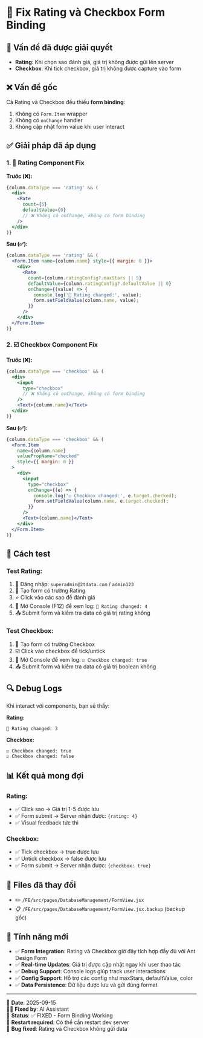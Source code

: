 # 🔧 Fix Rating và Checkbox Form Binding

## 🎯 Vấn đề đã được giải quyết
- **Rating**: Khi chọn sao đánh giá, giá trị không được gửi lên server
- **Checkbox**: Khi tick checkbox, giá trị không được capture vào form

## ❌ Vấn đề gốc
Cả Rating và Checkbox đều thiếu **form binding**:
1. Không có `Form.Item` wrapper
2. Không có `onChange` handler 
3. Không cập nhật form value khi user interact

## ✅ Giải pháp đã áp dụng

### 1. 🌟 Rating Component Fix

**Trước (❌):**
```jsx
{column.dataType === 'rating' && (
  <div>
    <Rate 
      count={5}
      defaultValue={0}
      // ❌ Không có onChange, không có form binding
    />
  </div>
)}
```

**Sau (✅):**
```jsx
{column.dataType === 'rating' && (
  <Form.Item name={column.name} style={{ margin: 0 }}>
    <div>
      <Rate 
        count={column.ratingConfig?.maxStars || 5}
        defaultValue={column.ratingConfig?.defaultValue || 0}
        onChange={(value) => {
          console.log('🌟 Rating changed:', value);
          form.setFieldValue(column.name, value);
        }}
      />
    </div>
  </Form.Item>
)}
```

### 2. ☑️ Checkbox Component Fix

**Trước (❌):**
```jsx
{column.dataType === 'checkbox' && (
  <div>
    <input 
      type="checkbox"
      // ❌ Không có onChange, không có form binding
    />
    <Text>{column.name}</Text>
  </div>
)}
```

**Sau (✅):**
```jsx
{column.dataType === 'checkbox' && (
  <Form.Item 
    name={column.name} 
    valuePropName="checked"
    style={{ margin: 0 }}
  >
    <div>
      <input 
        type="checkbox"
        onChange={(e) => {
          console.log('☑️ Checkbox changed:', e.target.checked);
          form.setFieldValue(column.name, e.target.checked);
        }}
      />
      <Text>{column.name}</Text>
    </div>
  </Form.Item>
)}
```

## 🧪 Cách test

### Test Rating:
1. 🔐 Đăng nhập: `superadmin@2tdata.com` / `admin123`
2. 📝 Tạo form có trường Rating
3. ⭐ Click vào các sao để đánh giá
4. 👀 Mở Console (F12) để xem log: `🌟 Rating changed: 4`
5. 📤 Submit form và kiểm tra data có giá trị rating không

### Test Checkbox:
1. 📝 Tạo form có trường Checkbox
2. ☑️ Click vào checkbox để tick/untick
3. 👀 Mở Console để xem log: `☑️ Checkbox changed: true`
4. 📤 Submit form và kiểm tra data có giá trị boolean không

## 🔍 Debug Logs
Khi interact với components, bạn sẽ thấy:

**Rating:**
```
🌟 Rating changed: 3
```

**Checkbox:**
```
☑️ Checkbox changed: true
☑️ Checkbox changed: false
```

## 📊 Kết quả mong đợi

### Rating:
- ✅ Click sao → Giá trị 1-5 được lưu
- ✅ Form submit → Server nhận được: `{rating: 4}`
- ✅ Visual feedback tức thì

### Checkbox:
- ✅ Tick checkbox → true được lưu
- ✅ Untick checkbox → false được lưu  
- ✅ Form submit → Server nhận được: `{checkbox: true}`

## 📁 Files đã thay đổi
- ✏️ `/FE/src/pages/DatabaseManagement/FormView.jsx`
- 📋 `/FE/src/pages/DatabaseManagement/FormView.jsx.backup` (backup gốc)

## 🚀 Tính năng mới
- ✅ **Form Integration**: Rating và Checkbox giờ đây tích hợp đầy đủ với Ant Design Form
- ✅ **Real-time Updates**: Giá trị được cập nhật ngay khi user thao tác
- ✅ **Debug Support**: Console logs giúp track user interactions
- ✅ **Config Support**: Hỗ trợ các config như maxStars, defaultValue, color
- ✅ **Data Persistence**: Dữ liệu được lưu và gửi đúng format

---
📅 **Date**: 2025-09-15  
👨‍💻 **Fixed by**: AI Assistant  
🎯 **Status**: ✅ FIXED - Form Binding Working  
🔄 **Restart required**: Có thể cần restart dev server  
🐛 **Bug fixed**: Rating và Checkbox không gửi data
